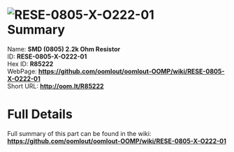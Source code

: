 
![RESE-0805-X-O222-01](https://github.com/oomlout/oomlout-OOMP/blob/master/parts/RESE-0805-X-O222-01/RESE-0805-X-O222-01_420.jpg)   
Summary
=================
  
Name: __SMD (0805) 2.2k Ohm Resistor__    
ID: __RESE-0805-X-O222-01__   
Hex ID: __R85222__   
WebPage: __https://github.com/oomlout/oomlout-OOMP/wiki/RESE-0805-X-O222-01__   
Short URL: __http://oom.lt/R85222__   

Full Details
==========================
Full summary of this part can be found in the wiki:   
__https://github.com/oomlout/oomlout-OOMP/wiki/RESE-0805-X-O222-01__    

